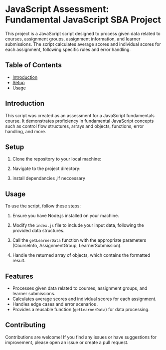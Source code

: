 # JavaScript Assessment: Fundamental JavaScript SBA Project

This project is a JavaScript script designed to process given data related to courses, assignment groups, assignment information, and learner submissions. The script calculates average scores and individual scores for each assignment, following specific rules and error handling.

## Table of Contents

- [Introduction](#introduction)
- [Setup](#setup)
- [Usage](#usage)

## Introduction

This script was created as an assessment for a JavaScript fundamentals course. It demonstrates proficiency in fundamental JavaScript concepts such as control flow structures, arrays and objects, functions, error handling, and more.

## Setup

1. Clone the repository to your local machine:

2. Navigate to the project directory:

3. install dependancies ,if neccessary

## Usage

To use the script, follow these steps:

1. Ensure you have Node.js installed on your machine.

2. Modify the `index.js` file to include your input data, following the provided data structures.

3. Call the `getLearnerData` function with the appropriate parameters (CourseInfo, AssignmentGroup, LearnerSubmission).

4. Handle the returned array of objects, which contains the formatted result.

## Features

- Processes given data related to courses, assignment groups, and learner submissions.
- Calculates average scores and individual scores for each assignment.
- Handles edge cases and error scenarios .
- Provides a reusable function (`getLearnerData`) for data processing.

## Contributing

Contributions are welcome! If you find any issues or have suggestions for improvement, please open an issue or create a pull request.
